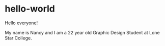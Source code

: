 # hello-world

Hello everyone! 

My name is Nancy and I am a 22 year old Graphic Design Student at Lone Star College.
